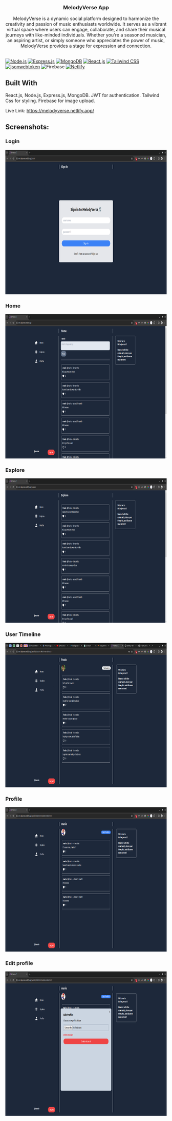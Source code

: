 
<br/>
<p align="center">
  <h3 align="center">MelodyVerse App</h3>

  <p align="center">
    MelodyVerse is a dynamic social platform designed to harmonize the creativity and passion of music enthusiasts worldwide. It serves as a vibrant virtual space where users can engage, collaborate, and share their musical journeys with like-minded individuals. Whether you're a seasoned musician, an aspiring artist, or simply someone who appreciates the power of music, MelodyVerse provides a stage for expression and connection.
    <br/>
    <br/>

  </p>
</p>

[![Node.js](https://img.shields.io/badge/Node.js-v16.13.0-green?logo=node.js)](https://nodejs.org/)
[![Express.js](https://img.shields.io/badge/Express.js-v4.17.1-blue?logo=express)](https://expressjs.com/)
[![MongoDB](https://img.shields.io/badge/MongoDB-v4.4.12-green?logo=mongodb)](https://www.mongodb.com/)
[![React.js](https://img.shields.io/badge/React.js-v17.0.2-blue?logo=react)](https://reactjs.org/)
[![Tailwind CSS](https://img.shields.io/badge/Tailwind_CSS-v3.0.5-blue?logo=tailwind-css)](https://tailwindcss.com/)
[![jsonwebtoken](https://img.shields.io/badge/jsonwebtoken-v8.5.1-blue)](https://www.npmjs.com/package/jsonwebtoken)
![Firebase](https://img.shields.io/badge/firebase-a08021?style=for-the-badge&logo=firebase&logoColor=ffcd34)
[![Netlify](https://img.shields.io/badge/Netlify-v2.0.0-blue?logo=netlify)](https://www.netlify.com/)



## Built With

React.js, Node.js, Express.js, MongoDB. JWT for authentication. Tailwind Css for styling. Firebase for image upload.

Live Link: https://melodyverse.netlify.app/


## Screenshots:

### Login

 <img src="https://github.com/kks007/melodyverse/blob/main/screenshots/signin.png" alt="Login" width="765" height="450">

### Home 

 <img src="https://github.com/kks007/melodyverse/blob/main/screenshots/home.png" alt="home" width="765" height="450">

### Explore

 <img src="https://github.com/kks007/melodyverse/blob/main/screenshots/explore.png" alt="explore" width="765" height="450">

### User Timeline

 <img src="https://github.com/kks007/melodyverse/blob/main/screenshots/timeline.png" alt="explore" width="765" height="450">

### Profile 

 <img src="https://github.com/kks007/melodyverse/blob/main/screenshots/profile.png" alt="profile" width="765" height="450">

 ### Edit profile


 <img src="https://github.com/kks007/melodyverse/blob/main/screenshots/edit_profile.png" alt="edit" width="765" height="450">



